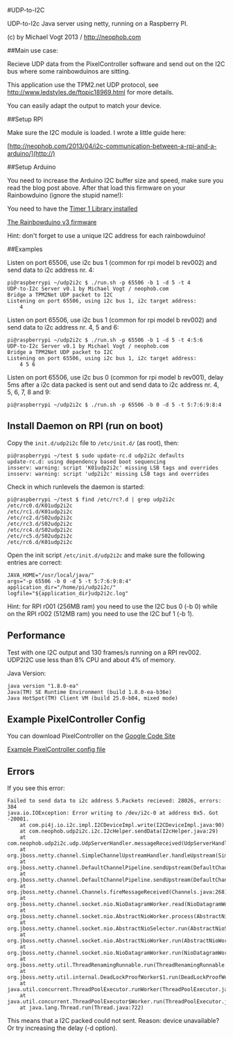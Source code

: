 #UDP-to-I2C

UDP-to-I2c Java server using netty, running on a Raspberry PI.

(c) by Michael Vogt 2013 / http://neophob.com

##Main use case:

Recieve UDP data from the PixelController software and send out on the I2C bus where some rainbowduinos are sitting.

This application use the TPM2.net UDP protocol, see http://www.ledstyles.de/ftopic18969.html for more details.

You can easily adapt the output to match your device.

##Setup RPI

Make sure the I2C module is loaded. I wrote a little guide here:

[http://neophob.com/2013/04/i2c-communication-between-a-rpi-and-a-arduino/](http://)

##Setup Arduino

You need to increase the Arduino I2C buffer size and speed, make sure you read the blog post above. After that load this firmware on your Rainbowduino (ignore the stupid name!):

You need to have the [Timer 1 Library installed](https://code.google.com/p/arduino-timerone/downloads/list)

[The Rainbowduino v3 firmware](https://github.com/neophob/udp-to-i2c/tree/master/src/build/Arduino/rv3_tmp)

Hint: don't forget to use a unique I2C address for each rainbowduino!


##Examples

Listen on port 65506, use i2c bus 1 (common for rpi model b rev002) and send data to i2c address nr. 4:

	pi@raspberrypi ~/udp2i2c $ ./run.sh -p 65506 -b 1 -d 5 -t 4 
	UDP-to-I2c Server v0.1 by Michael Vogt / neophob.com
	Bridge a TPM2Net UDP packet to I2C
	Listening on port 65506, using i2c bus 1, i2c target address:
	    4 

Listen on port 65506, use i2c bus 1 (common for rpi model b rev002) and send data to i2c address nr. 4, 5 and 6:

	pi@raspberrypi ~/udp2i2c $ ./run.sh -p 65506 -b 1 -d 5 -t 4:5:6
	UDP-to-I2c Server v0.1 by Michael Vogt / neophob.com
	Bridge a TPM2Net UDP packet to I2C
	Listening on port 65506, using i2c bus 1, i2c target address:
	    4 5 6

Listen on port 65506, use i2c bus 0 (common for rpi model b rev001), delay 5ms after a i2c data packed is sent out and send data to i2c address nr. 4, 5, 6, 7, 8 and 9:

    pi@raspberrypi ~/udp2i2c $ ./run.sh -p 65506 -b 0 -d 5 -t 5:7:6:9:8:4

## Install Daemon on RPI (run on boot)

Copy the `init.d/udp2i2c` file to `/etc/init.d/` (as root), then:

	pi@raspberrypi ~/test $ sudo update-rc.d udp2i2c defaults
	update-rc.d: using dependency based boot sequencing
	insserv: warning: script 'K01udp2i2c' missing LSB tags and overrides
	insserv: warning: script 'udp2i2c' missing LSB tags and overrides

	
Check in which runlevels the daemon is started:

	pi@raspberrypi ~/test $ find /etc/rc?.d | grep udp2i2c
	/etc/rc0.d/K01udp2i2c
	/etc/rc1.d/K01udp2i2c
	/etc/rc2.d/S02udp2i2c
	/etc/rc3.d/S02udp2i2c
	/etc/rc4.d/S02udp2i2c
	/etc/rc5.d/S02udp2i2c
	/etc/rc6.d/K01udp2i2c
	
Open the init script `/etc/init.d/udp2i2c` and make sure the following entries are correct:

	JAVA_HOME="/usr/local/java/"
	args="-p 65506 -b 0 -d 5 -t 5:7:6:9:8:4"
	application_dir="/home/pi/udp2i2c/"
	logfile="${application_dir}udp2i2c.log"

Hint: for RPI r001 (256MB ram) you need to use the I2C bus 0 (-b 0) while on the RPI r002 (512MB ram) you need to use the I2C buf 1 (-b 1).
	
## Performance

Test with one I2C output and 130 frames/s running on a RPI rev002. 
UDP2I2C use less than 8% CPU and about 4% of memory. 

Java Version:

	java version "1.8.0-ea"
	Java(TM) SE Runtime Environment (build 1.8.0-ea-b36e)
	Java HotSpot(TM) Client VM (build 25.0-b04, mixed mode)

## Example PixelController Config

You can download PixelController on the [Google Code Site](https://code.google.com/p/pixelcontroller/)

[Example PixelController config file](https://github.com/neophob/udp-to-i2c/blob/master/src/build/PixelController/config.properties)

## Errors

If you see this error:

	Failed to send data to i2c address 5.Packets recieved: 28026, errors: 384
	java.io.IOException: Error writing to /dev/i2c-0 at address 0x5. Got -20001.
		at com.pi4j.io.i2c.impl.I2CDeviceImpl.write(I2CDeviceImpl.java:90)
		at com.neophob.udp2i2c.i2c.I2cHelper.sendData(I2cHelper.java:29)
		at com.neophob.udp2i2c.udp.UdpServerHandler.messageReceived(UdpServerHandler.java:59)
		at org.jboss.netty.channel.SimpleChannelUpstreamHandler.handleUpstream(SimpleChannelUpstreamHandler.java:70)
		at org.jboss.netty.channel.DefaultChannelPipeline.sendUpstream(DefaultChannelPipeline.java:564)
		at org.jboss.netty.channel.DefaultChannelPipeline.sendUpstream(DefaultChannelPipeline.java:559)
		at org.jboss.netty.channel.Channels.fireMessageReceived(Channels.java:268)
		at org.jboss.netty.channel.socket.nio.NioDatagramWorker.read(NioDatagramWorker.java:98)
		at org.jboss.netty.channel.socket.nio.AbstractNioWorker.process(AbstractNioWorker.java:107)
		at org.jboss.netty.channel.socket.nio.AbstractNioSelector.run(AbstractNioSelector.java:312)
		at org.jboss.netty.channel.socket.nio.AbstractNioWorker.run(AbstractNioWorker.java:88)
		at org.jboss.netty.channel.socket.nio.NioDatagramWorker.run(NioDatagramWorker.java:343)
		at org.jboss.netty.util.ThreadRenamingRunnable.run(ThreadRenamingRunnable.java:108)
		at org.jboss.netty.util.internal.DeadLockProofWorker$1.run(DeadLockProofWorker.java:42)
		at java.util.concurrent.ThreadPoolExecutor.runWorker(ThreadPoolExecutor.java:1110)
		at java.util.concurrent.ThreadPoolExecutor$Worker.run(ThreadPoolExecutor.java:603)
		at java.lang.Thread.run(Thread.java:722)

This means that a I2C packed could not sent. Reason: device unavailable? Or try increasing the delay (-d option).
